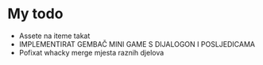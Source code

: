 # My todo
- Assete na iteme takat
- IMPLEMENTIRAT GEMBAČ MINI GAME S DIJALOGON I POSLJEDICAMA
- Pofixat whacky merge mjesta raznih djelova
